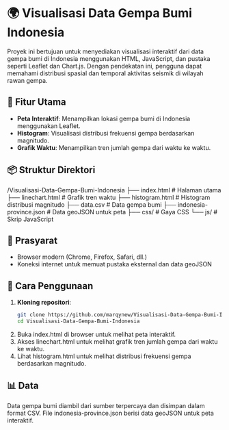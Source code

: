 # 🌍 Visualisasi Data Gempa Bumi Indonesia

Proyek ini bertujuan untuk menyediakan visualisasi interaktif dari data gempa bumi di Indonesia menggunakan HTML, JavaScript, dan pustaka seperti Leaflet dan Chart.js. Dengan pendekatan ini, pengguna dapat memahami distribusi spasial dan temporal aktivitas seismik di wilayah rawan gempa.

## 📌 Fitur Utama

- **Peta Interaktif**: Menampilkan lokasi gempa bumi di Indonesia menggunakan Leaflet.
- **Histogram**: Visualisasi distribusi frekuensi gempa berdasarkan magnitudo.
- **Grafik Waktu**: Menampilkan tren jumlah gempa dari waktu ke waktu.

## 📦 Struktur Direktori
/Visualisasi-Data-Gempa-Bumi-Indonesia
├── index.html           # Halaman utama
├── linechart.html       # Grafik tren waktu
├── histogram.html       # Histogram distribusi magnitudo
├── data.csv             # Data gempa bumi
├── indonesia-province.json # Data geoJSON untuk peta
├── css/                 # Gaya CSS
└── js/                  # Skrip JavaScript

## 🔧 Prasyarat

- Browser modern (Chrome, Firefox, Safari, dll.)
- Koneksi internet untuk memuat pustaka eksternal dan data geoJSON

## 🚀 Cara Penggunaan

1. **Kloning repositori**:
   ```bash
   git clone https://github.com/marqynew/Visualisasi-Data-Gempa-Bumi-Indonesia.git
   cd Visualisasi-Data-Gempa-Bumi-Indonesia
2. Buka index.html di browser untuk melihat peta interaktif.
3. Akses linechart.html untuk melihat grafik tren jumlah gempa dari waktu ke waktu.
4. Lihat histogram.html untuk melihat distribusi frekuensi gempa berdasarkan magnitudo.

## 📊 Data
Data gempa bumi diambil dari sumber terpercaya dan disimpan dalam format CSV.
File indonesia-province.json berisi data geoJSON untuk peta interaktif.

